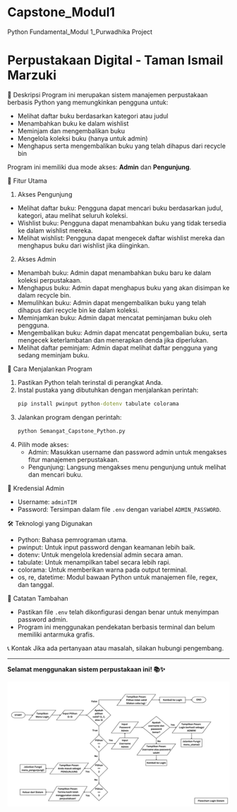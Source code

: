 # Capstone_Modul1
Python Fundamental_Modul 1_Purwadhika Project
# Perpustakaan Digital - Taman Ismail Marzuki

📖 Deskripsi
Program ini merupakan sistem manajemen perpustakaan berbasis Python yang memungkinkan pengguna untuk:
- Melihat daftar buku berdasarkan kategori atau judul
- Menambahkan buku ke dalam wishlist
- Meminjam dan mengembalikan buku
- Mengelola koleksi buku (hanya untuk admin)
- Menghapus serta mengembalikan buku yang telah dihapus dari recycle bin

Program ini memiliki dua mode akses: **Admin** dan **Pengunjung**.

📌 Fitur Utama
1. Akses Pengunjung
- Melihat daftar buku: Pengguna dapat mencari buku berdasarkan judul, kategori, atau melihat seluruh koleksi.
- Wishlist buku: Pengguna dapat menambahkan buku yang tidak tersedia ke dalam wishlist mereka.
- Melihat wishlist: Pengguna dapat mengecek daftar wishlist mereka dan menghapus buku dari wishlist jika diinginkan.

2. Akses Admin
- Menambah buku: Admin dapat menambahkan buku baru ke dalam koleksi perpustakaan.
- Menghapus buku: Admin dapat menghapus buku yang akan disimpan ke dalam recycle bin.
- Memulihkan buku: Admin dapat mengembalikan buku yang telah dihapus dari recycle bin ke dalam koleksi.
- Meminjamkan buku: Admin dapat mencatat peminjaman buku oleh pengguna.
- Mengembalikan buku: Admin dapat mencatat pengembalian buku, serta mengecek keterlambatan dan menerapkan denda jika diperlukan.
- Melihat daftar peminjam: Admin dapat melihat daftar pengguna yang sedang meminjam buku.

 🚀 Cara Menjalankan Program
1. Pastikan Python telah terinstal di perangkat Anda.
2. Instal pustaka yang dibutuhkan dengan menjalankan perintah:
   ```cmd
   pip install pwinput python-dotenv tabulate colorama
   ```
3. Jalankan program dengan perintah:
   ```cmd
   python Semangat_Capstone_Python.py
   ```
4. Pilih mode akses:
   - Admin: Masukkan username dan password admin untuk mengakses fitur manajemen perpustakaan.
   - Pengunjung: Langsung mengakses menu pengunjung untuk melihat dan mencari buku.

 🔑 Kredensial Admin
- Username: `adminTIM`
- Password: Tersimpan dalam file `.env` dengan variabel `ADMIN_PASSWORD`.

 🛠 Teknologi yang Digunakan
- Python: Bahasa pemrograman utama.
- pwinput: Untuk input password dengan keamanan lebih baik.
- dotenv: Untuk mengelola kredensial admin secara aman.
- tabulate: Untuk menampilkan tabel secara lebih rapi.
- colorama: Untuk memberikan warna pada output terminal.
- os, re, datetime: Modul bawaan Python untuk manajemen file, regex, dan tanggal.

 📌 Catatan Tambahan
- Pastikan file `.env` telah dikonfigurasi dengan benar untuk menyimpan password admin.
- Program ini menggunakan pendekatan berbasis terminal dan belum memiliki antarmuka grafis.

 📞 Kontak
Jika ada pertanyaan atau masalah, silakan hubungi pengembang.

---

**Selamat menggunakan sistem perpustakaan ini! 📚✨**

![alt text](FlowchartLoginSistem.png)
